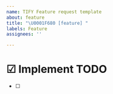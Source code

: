 ```yaml
---
name: TIFY Feature request template
about: feature
title: "\U0001F680 [feature] "
labels: Feature
assignees: ''

---
```


# ☑ Implement TODO
- [ ]
